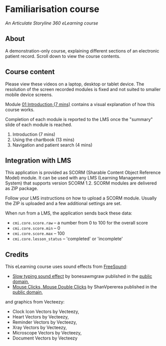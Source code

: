 # Familiarisation course
*An Articulate Storyline 360 eLearning course*
## About ##
A demonstration-only course, explaining different sections of an electronic patient record.
Scroll down to view the course contents.
## Course content
Please view these videos on a laptop, desktop or tablet device. The resolution of the screen recorded modules is fixed and not suited to smaller mobile device screens.

Module [01 Introduction (7 mins)](/EPR/01/story.html) contains a visual explanation of how this course works.

Completion of each module is reported to the LMS once the "summary" slide of each module is reached.

1. Introduction (7 mins)
2. Using the chartbook (13 mins)
3. Navigation and patient search (4 mins)
## Integration with LMS
This application is provided as SCORM (Sharable Content Object Reference Model) module. It can be used with any LMS (Learning Management System) that supports version SCORM 1.2. SCORM modules are delivered as ZIP package.

Follow your LMS instructions on how to upload a SCORM module. Usually the ZIP is uploaded and a few additional settings are set.

When run from a LMS, the application sends back these data:

* `cmi.core.score.raw` – a number from 0 to 100 for the overall score
* `cmi.core.score.min` – 0
* `cmi.core.score.max` – 100
* `cmi.core.lesson_status` – 'completed' or 'incomplete'
## Credits
This eLearning course uses sound effects from [FreeSound](https://freesound.org/):
* [Slow typing sound effect](https://freesound.org/people/bonesawmgraw/sounds/572977/) by bonesawmgraw published in the [public domain](https://creativecommons.org/publicdomain/zero/1.0/),
* [Mouse Clicks, Mouse Double Clicks](https://freesound.org/people/ShanVpererea/sounds/542080/) by ShanVpererea published in the [public domain](https://creativecommons.org/publicdomain/zero/1.0/),

and graphics from Vecteezy:

* Clock Icon Vectors by Vecteezy,
* Heart Vectors by Vecteezy,
* Reminder Vectors by Vecteezy,
* Xray Vectors by Vecteezy,
* Microscope Vectors by Vecteezy,
* Document Vectors by Vecteezy
